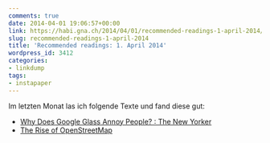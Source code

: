 ```yaml
---
comments: true
date: 2014-04-01 19:06:57+00:00
link: https://habi.gna.ch/2014/04/01/recommended-readings-1-april-2014/
slug: recommended-readings-1-april-2014
title: 'Recommended readings: 1. April 2014'
wordpress_id: 3412
categories:
- linkdump
tags:
- instapaper
---
```


Im letzten Monat las ich folgende Texte und fand diese gut:



  * [Why Does Google Glass Annoy People? : The New Yorker](http://www.newyorker.com/online/blogs/currency/2014/03/whats-the-problem-with-google-glass.html)
  * [The Rise of OpenStreetMap](http://thenextweb.com/insider/2014/02/28/openstreetmap/)
